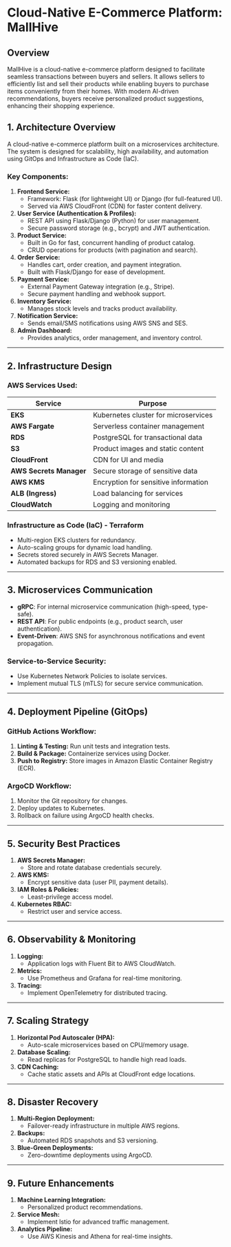 # Cloud-Native E-Commerce Platform: MallHive
## Overview 

MallHive is a cloud-native e-commerce platform designed to facilitate seamless transactions between buyers and sellers. It allows sellers to efficiently list and sell their products while enabling buyers to purchase items conveniently from their homes.
With modern AI-driven recommendations, buyers receive personalized product suggestions, enhancing their shopping experience.


## **1. Architecture Overview**

A cloud-native e-commerce platform built on a microservices architecture. The system is designed for scalability, high availability, and automation using GitOps and Infrastructure as Code (IaC).

### **Key Components:**
1. **Frontend Service:**
   - Framework: Flask (for lightweight UI) or Django (for full-featured UI).
   - Served via AWS CloudFront (CDN) for faster content delivery.
2. **User Service (Authentication & Profiles):**
   - REST API using Flask/Django (Python) for user management.
   - Secure password storage (e.g., bcrypt) and JWT authentication.
3. **Product Service:**
   - Built in Go for fast, concurrent handling of product catalog.
   - CRUD operations for products (with pagination and search).
4. **Order Service:**
   - Handles cart, order creation, and payment integration.
   - Built with Flask/Django for ease of development.
5. **Payment Service:**
   - External Payment Gateway integration (e.g., Stripe).
   - Secure payment handling and webhook support.
6. **Inventory Service:**
   - Manages stock levels and tracks product availability.
7. **Notification Service:**
   - Sends email/SMS notifications using AWS SNS and SES.
8. **Admin Dashboard:**
   - Provides analytics, order management, and inventory control.

---

## **2. Infrastructure Design**

### **AWS Services Used:**

| Service              | Purpose                               |
|---------------------|---------------------------------------|
| **EKS**             | Kubernetes cluster for microservices   |
| **AWS Fargate**     | Serverless container management       |
| **RDS**             | PostgreSQL for transactional data     |
| **S3**              | Product images and static content     |
| **CloudFront**      | CDN for UI and media                  |
| **AWS Secrets Manager** | Secure storage of sensitive data   |
| **AWS KMS**         | Encryption for sensitive information  |
| **ALB (Ingress)**   | Load balancing for services           |
| **CloudWatch**      | Logging and monitoring                |

### **Infrastructure as Code (IaC) - Terraform**
- Multi-region EKS clusters for redundancy.
- Auto-scaling groups for dynamic load handling.
- Secrets stored securely in AWS Secrets Manager.
- Automated backups for RDS and S3 versioning enabled.

---

## **3. Microservices Communication**

- **gRPC**: For internal microservice communication (high-speed, type-safe).
- **REST API**: For public endpoints (e.g., product search, user authentication).
- **Event-Driven**: AWS SNS for asynchronous notifications and event propagation.

### **Service-to-Service Security:**
- Use Kubernetes Network Policies to isolate services.
- Implement mutual TLS (mTLS) for secure service communication.

---

## **4. Deployment Pipeline (GitOps)**

### **GitHub Actions Workflow:**
1. **Linting & Testing:** Run unit tests and integration tests.
2. **Build & Package:** Containerize services using Docker.
3. **Push to Registry:** Store images in Amazon Elastic Container Registry (ECR).

### **ArgoCD Workflow:**
1. Monitor the Git repository for changes.
2. Deploy updates to Kubernetes.
3. Rollback on failure using ArgoCD health checks.

---

## **5. Security Best Practices**

1. **AWS Secrets Manager:**
   - Store and rotate database credentials securely.
2. **AWS KMS:**
   - Encrypt sensitive data (user PII, payment details).
3. **IAM Roles & Policies:**
   - Least-privilege access model.
4. **Kubernetes RBAC:**
   - Restrict user and service access.

---

## **6. Observability & Monitoring**

1. **Logging:**
   - Application logs with Fluent Bit to AWS CloudWatch.
2. **Metrics:**
   - Use Prometheus and Grafana for real-time monitoring.
3. **Tracing:**
   - Implement OpenTelemetry for distributed tracing.

---

## **7. Scaling Strategy**

1. **Horizontal Pod Autoscaler (HPA):**
   - Auto-scale microservices based on CPU/memory usage.
2. **Database Scaling:**
   - Read replicas for PostgreSQL to handle high read loads.
3. **CDN Caching:**
   - Cache static assets and APIs at CloudFront edge locations.

---

## **8. Disaster Recovery**

1. **Multi-Region Deployment:**
   - Failover-ready infrastructure in multiple AWS regions.
2. **Backups:**
   - Automated RDS snapshots and S3 versioning.
3. **Blue-Green Deployments:**
   - Zero-downtime deployments using ArgoCD.

---

## **9. Future Enhancements**

1. **Machine Learning Integration:**
   - Personalized product recommendations.
2. **Service Mesh:**
   - Implement Istio for advanced traffic management.
3. **Analytics Pipeline:**
   - Use AWS Kinesis and Athena for real-time insights.

